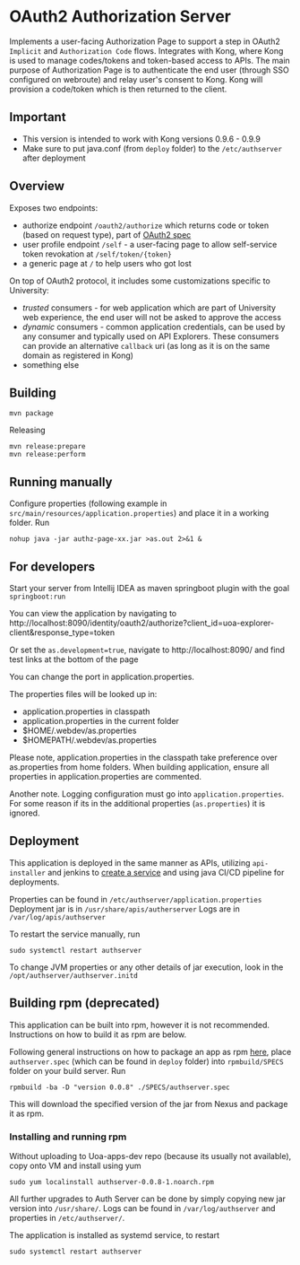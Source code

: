 # OAuth2 Authorization Server 

Implements a user-facing Authorization Page to support a step in OAuth2 `Implicit` and `Authorization Code` flows. 
Integrates with Kong, where Kong is used to manage codes/tokens and token-based access to APIs.
The main purpose of Authorization Page is to authenticate the end user (through SSO configured on webroute) 
and relay user's consent to Kong. Kong will provision a code/token which is then returned to the client.

## Important

 * This version is intended to work with Kong versions 0.9.6 - 0.9.9
 * Make sure to put java.conf (from `deploy` folder) to the `/etc/authserver` after deployment

## Overview  

Exposes two endpoints:

 * authorize endpoint `/oauth2/authorize` which returns code or token (based on request type), part of [OAuth2 spec](https://tools.ietf.org/html/rfc6749#section-3.1)
 * user profile endpoint `/self` - a user-facing page to allow self-service token revokation at `/self/token/{token}`
 * a generic page at `/` to help users who got lost

On top of OAuth2 protocol, it includes some customizations specific to University:

 * *trusted* consumers - for web application which are part of University web experience, the end user will not be asked to approve the access
 * *dynamic* consumers - common application credentials, can be used by any consumer and typically used on API Explorers. These consumers can provide an alternative `callback` uri (as long as it is on the same domain as registered in Kong)
 * something else
 

## Building

    mvn package

Releasing

    mvn release:prepare
    mvn release:perform

## Running manually

Configure properties (following example in `src/main/resources/application.properties`) and place it in a working folder. Run

    nohup java -jar authz-page-xx.jar >as.out 2>&1 &

## For developers

Start your server from Intellij IDEA as maven springboot plugin with the goal `springboot:run`

You can view the application by navigating to
http://localhost:8090/identity/oauth2/authorize?client_id=uoa-explorer-client&response_type=token

Or set the `as.development=true`, navigate to http://localhost:8090/ and find test links at the bottom of the page 

You can change the port in application.properties.

The properties files will be looked up in:

 * application.properties in classpath
 * application.properties in the current folder
 * $HOME/.webdev/as.properties
 * $HOMEPATH/.webdev/as.properties

Please note, application.properties in the classpath take preference 
over as.properties from home folders. When building application,
ensure all properties in application.properties are commented.

Another note. Logging configuration must go into `application.properties`. For some reason if its in the additional properties (`as.properties`) it is ignored.
 


## Deployment

This application is deployed in the same manner as APIs, utilizing `api-installer` and jenkins to [create a service](https://wiki.auckland.ac.nz/display/ITPRO/API+-+Developers+guide#API-Developersguide-Step3-Createservice)
and using java CI/CD pipeline for deployments.

Properties can be found in `/etc/authserver/application.properties`
Deployment jar is in `/usr/share/apis/autherserver`
Logs are in `/var/log/apis/authserver`

To restart the service manually, run

    sudo systemctl restart authserver

To change JVM properties or any other details of jar execution, look in the `/opt/authserver/authserver.initd`

## Building rpm (deprecated)
 
This application can be built into rpm, however it is not recommended. Instructions on how to build it as rpm are below.

Following general instructions on how to package an app as rpm [here](https://wiki.auckland.ac.nz/display/GroupApps/Packaging+app+as+rpm), 
place `authserver.spec` (which can be found in `deploy` folder) into `rpmbuild/SPECS` folder on your build server. Run
 
    rpmbuild -ba -D "version 0.0.8" ./SPECS/authserver.spec
    
This will download the specified version of the jar from Nexus and package it as rpm.

### Installing and running rpm

Without uploading to Uoa-apps-dev repo (because its usually not available), copy onto VM and install using yum
 
    sudo yum localinstall authserver-0.0.8-1.noarch.rpm
    
All further upgrades to Auth Server can be done by simply copying new jar version into `/usr/share/`.
Logs can be found in `/var/log/authserver` and properties in `/etc/authserver/`.

The application is installed as systemd service, to restart

    sudo systemctl restart authserver
    
